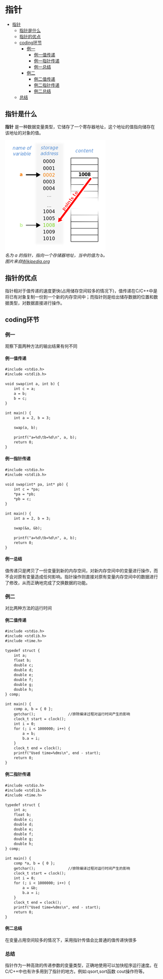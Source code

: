 # 指针

- [指针](#指针)
  - [指针是什么](#指针是什么)
  - [指针的优点](#指针的优点)
  - [coding环节](#coding环节)
    - [例一](#例一)
      - [例一值传递](#例一值传递)
      - [例一指针传递](#例一指针传递)
      - [例一总结](#例一总结)
    - [例二](#例二)
      - [例二值传递](#例二值传递)
      - [例二指针传递](#例二指针传递)
      - [例二总结](#例二总结)
  - [总结](#总结)

## 指针是什么

__指针__ 是一种数据变量类型，它储存了一个寄存器地址，这个地址的值指向储存在该地址的对象的值。

![image](./image/Pointer.png "指针")  
_名为 a 的指针，指向一个存储器地址，当中的值为 b。_  
_图片来自[Wikipedia.org](https://zh.wikipedia.org/wiki/%E6%8C%87%E6%A8%99_(%E9%9B%BB%E8%85%A6%E7%A7%91%E5%AD%B8))_

## 指针的优点

指针相对于值传递的速度更快(占用储存空间较多的情况下)，值传递在C/C++中是将已有对象复制一份到一个新的内存空间中；而指针则是给出储存数据的位置和数据类型，对数据直接进行操作。

## coding环节

### 例一

观察下面两种方法的输出结果有何不同

#### 例一值传递

    #include <stdio.h>
    #include <stdlib.h>

    void swap(int a, int b) {
        int c = a;
        a = b;
        b = c;
    }

    int main() {
        int a = 2, b = 3;

        swap(a, b);

        printf("a=%d\tb=%d\n", a, b);
        return 0;
    }

#### 例一指针传递

    #include <stdio.h>
    #include <stdlib.h>

    void swap(int* pa, int* pb) {
        int c = *pa;
        *pa = *pb;
        *pb = c;
    }

    int main() {
        int a = 2, b = 3;

        swap(&a, &b);

        printf("a=%d\tb=%d\n", a, b);
        return 0;
    }

#### 例一总结

值传递只是拷贝了一份变量到新的内存空间，对新内存空间中的变量进行操作，而不会对原有变量造成任何影响。指针操作则直接对原有变量内存空间中的数据进行了修改，从而正确地完成了交换数据的功能。

### 例二

对比两种方法的运行时间

#### 例二值传递

    #include <stdio.h>
    #include <stdlib.h>
    #include <time.h>

    typedef struct {
        int a;
        float b;
        double c;
        double d;
        double e;
        double f;
        double g;
        double h;
    } comp;

    int main() {
        comp a, b = { 0 };
        getchar();               //排除编译过程对运行时间产生的影响
        clock_t start = clock();
        int i = 0;
        for (; i < 1000000; i++) {
            a = b;
            b.a = i;
        }
        clock_t end = clock();
        printf("Used time=%dms\n", end - start);
        return 0;
    }

#### 例二指针传递

    #include <stdio.h>
    #include <stdlib.h>
    #include <time.h>

    typedef struct {
        int a;
        float b;
        double c;
        double d;
        double e;
        double f;
        double g;
        double h;
    } comp;

    int main() {
        comp *a, b = { 0 };
        getchar();               //排除编译过程对运行时间产生的影响
        clock_t start = clock();
        int i = 0;
        for (; i < 1000000; i++) {
            a = &b;
            b.a = i;
        }
        clock_t end = clock();
        printf("Used time=%dms\n", end - start);
        return 0;
    }

#### 例二总结

在变量占用空间较多的情况下，采用指针传值会比普通的值传递快很多

### 总结

指针作为一种高效的传递参数的变量类型，正确地使用可以加快程序运行速度。在C/C++中也有许多用到了指针的地方。例如:qsort,sort函数 cout操作符等。
